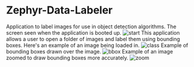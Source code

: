 # Zephyr-Data-Labeler
Application to label images for use in object detection algorithms. The screen seen when the application is booted up. 
![start](https://github.com/Isiah-Z-Montalvo/Zephyr-Data-Labeler-v1.0-/blob/main/start.png)
This application allows a user to open a folder of images and label them using bounding boxes. Here's an example of an image being loaded in. 
![class](https://github.com/Isiah-Z-Montalvo/Zephyr-Data-Labeler-v1.0-/blob/main/imageclasses.png)
Example of bounding boxes drawn over the image.
![bbox](https://github.com/Isiah-Z-Montalvo/Zephyr-Data-Labeler-v1.0-/blob/main/imagelabeled.png)
Example of an image zoomed to draw bounding boxes more accurately.
![zoom](https://github.com/Isiah-Z-Montalvo/Zephyr-Data-Labeler-v1.0-/blob/main/zoomlabels.png)
